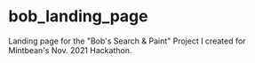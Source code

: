 # bob_landing_page
Landing page for the "Bob's Search &amp; Paint" Project I created for Mintbean's Nov. 2021 Hackathon.
